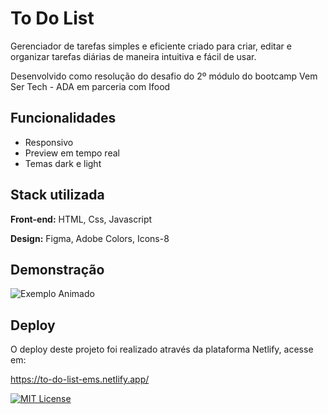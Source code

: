 
# To Do List

Gerenciador de tarefas simples e eficiente criado para criar, editar e organizar tarefas diárias de maneira intuitiva e fácil de usar.

Desenvolvido como resolução do desafio do 2º módulo do bootcamp Vem Ser Tech - ADA em parceria com Ifood

## Funcionalidades

- Responsivo
- Preview em tempo real
- Temas dark e light


## Stack utilizada

**Front-end:** HTML, Css, Javascript

**Design:** Figma, Adobe Colors, Icons-8


## Demonstração

![Exemplo Animado](https://media1.giphy.com/media/v1.Y2lkPTc5MGI3NjExdzcyNTh5bDR1NmZwNWJmYjc2MTVxbzQwZ2pjaGd5OW9qbWRjbHR3bCZlcD12MV9pbnRlcm5hbF9naWZfYnlfaWQmY3Q9Zw/0E1ss2YdbW7O0WLnLc/giphy.gif)

## Deploy
O deploy deste projeto foi realizado através da plataforma Netlify, acesse em:

https://to-do-list-ems.netlify.app/ 






[![MIT License](https://img.shields.io/badge/License-MIT-green.svg)](https://choosealicense.com/licenses/mit/)



